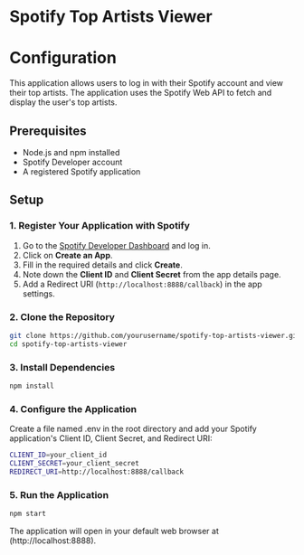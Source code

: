 # Spotify Top Artists Viewer

<h1>Configuration</h1>
This application allows users to log in with their Spotify account and view their top artists. The application uses the Spotify Web API to fetch and display the user's top artists.

## Prerequisites

- Node.js and npm installed
- Spotify Developer account
- A registered Spotify application

## Setup

### 1. Register Your Application with Spotify

1. Go to the [Spotify Developer Dashboard](https://developer.spotify.com/dashboard/applications) and log in.
2. Click on **Create an App**.
3. Fill in the required details and click **Create**.
4. Note down the **Client ID** and **Client Secret** from the app details page.
5. Add a Redirect URI (`http://localhost:8888/callback`) in the app settings.

### 2. Clone the Repository
```bash
git clone https://github.com/yourusername/spotify-top-artists-viewer.git
cd spotify-top-artists-viewer
```

### 3. Install Dependencies
```bash
npm install
```
### 4. Configure the Application
Create a file named .env in the root directory and add your Spotify application's Client ID, Client Secret, and Redirect URI:
```bash
CLIENT_ID=your_client_id
CLIENT_SECRET=your_client_secret
REDIRECT_URI=http://localhost:8888/callback
```
### 5. Run the Application
```bash
npm start
```
The application will open in your default web browser at (http://localhost:8888).
